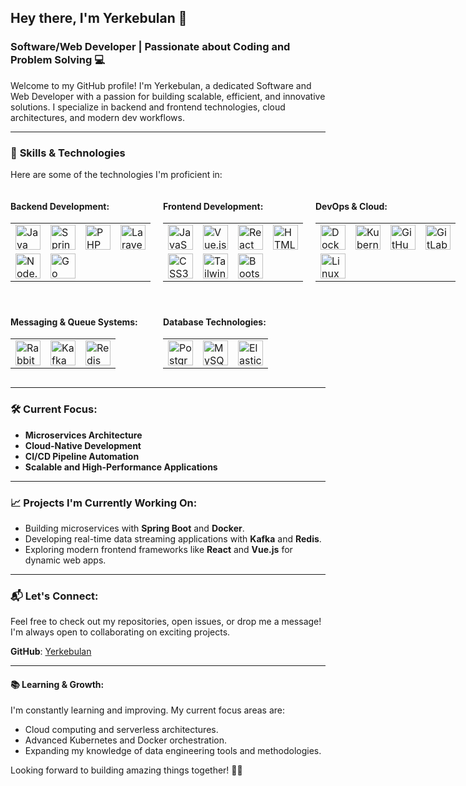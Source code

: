 ## Hey there, I'm Yerkebulan 👋

### Software/Web Developer | Passionate about Coding and Problem Solving 💻

Welcome to my GitHub profile! I'm Yerkebulan, a dedicated Software and Web Developer with a passion for building scalable, efficient, and innovative solutions. I specialize in backend and frontend technologies, cloud architectures, and modern dev workflows.

---

### 🚀 **Skills & Technologies**
Here are some of the technologies I'm proficient in:

<div style="display: grid; grid-template-columns: repeat(3, 1fr); gap: 20px;">

  <!-- Backend Development -->
  <div>
    <h4>Backend Development:</h4>
    <table>
      <tr>
        <td><img src="https://cdn.jsdelivr.net/gh/devicons/devicon/icons/java/java-original.svg" width="40" height="40" alt="Java"></td>
        <td><img src="https://cdn.jsdelivr.net/gh/devicons/devicon/icons/spring/spring-original.svg" width="40" height="40" alt="Spring"></td>
        <td><img src="https://cdn.jsdelivr.net/gh/devicons/devicon@latest/icons/php/php-original.svg" width="40" height="40" alt="PHP"></td>
        <td><img src="https://cdn.jsdelivr.net/gh/devicons/devicon@latest/icons/laravel/laravel-original.svg" width="40" height="40" alt="Laravel"></td>
      </tr>
      <tr>
        <td><img src="https://cdn.jsdelivr.net/gh/devicons/devicon/icons/nodejs/nodejs-original.svg" width="40" height="40" alt="Node.js"></td>
        <td><img src="https://cdn.jsdelivr.net/gh/devicons/devicon@latest/icons/go/go-original.svg" width="40" height="40" alt="Go"></td>
      </tr>
    </table>
  </div>

  <!-- Frontend Development -->
  <div>
    <h4>Frontend Development:</h4>
    <table>
      <tr>
        <td><img src="https://cdn.jsdelivr.net/gh/devicons/devicon@latest/icons/javascript/javascript-original.svg" width="40" height="40" alt="JavaScript"></td>
        <td><img src="https://cdn.jsdelivr.net/gh/devicons/devicon@latest/icons/vuejs/vuejs-original.svg" width="40" height="40" alt="Vue.js"></td>
        <td><img src="https://cdn.jsdelivr.net/gh/devicons/devicon@latest/icons/react/react-original.svg" width="40" height="40" alt="React"></td>
        <td><img src="https://cdn.jsdelivr.net/gh/devicons/devicon@latest/icons/html5/html5-original.svg" width="40" height="40" alt="HTML5"></td>
      </tr>
      <tr>
        <td><img src="https://cdn.jsdelivr.net/gh/devicons/devicon@latest/icons/css3/css3-original.svg" width="40" height="40" alt="CSS3"></td>
        <td><img src="https://cdn.jsdelivr.net/gh/devicons/devicon@latest/icons/tailwindcss/tailwindcss-original.svg" width="40" height="40" alt="TailwindCSS"></td>
        <td><img src="https://cdn.jsdelivr.net/gh/devicons/devicon@latest/icons/bootstrap/bootstrap-original.svg" width="40" height="40" alt="Bootstrap"></td>
      </tr>
    </table>
  </div>

  <!-- DevOps & Cloud -->
  <div>
    <h4>DevOps & Cloud:</h4>
    <table>
      <tr>
        <td><img src="https://cdn.jsdelivr.net/gh/devicons/devicon/icons/docker/docker-original.svg" width="40" height="40" alt="Docker"></td>
        <td><img src="https://cdn.jsdelivr.net/gh/devicons/devicon/icons/kubernetes/kubernetes-plain.svg" width="40" height="40" alt="Kubernetes"></td>
        <td><img src="https://cdn.jsdelivr.net/gh/devicons/devicon/icons/github/github-original.svg" width="40" height="40" alt="GitHub"></td>
        <td><img src="https://cdn.jsdelivr.net/gh/devicons/devicon/icons/gitlab/gitlab-original.svg" width="40" height="40" alt="GitLab"></td>
      </tr>
      <tr>
        <td><img src="https://cdn.jsdelivr.net/gh/devicons/devicon/icons/linux/linux-original.svg" width="40" height="40" alt="Linux"></td>
      </tr>
    </table>
  </div>

  <!-- Messaging & Queue Systems -->
  <div>
    <h4>Messaging & Queue Systems:</h4>
    <table>
      <tr>
        <td><img src="https://cdn.jsdelivr.net/gh/devicons/devicon@latest/icons/rabbitmq/rabbitmq-original.svg" width="40" height="40" alt="RabbitMQ"></td>
        <td><img src="https://cdn.jsdelivr.net/gh/devicons/devicon/icons/apachekafka/apachekafka-original.svg" width="40" height="40" alt="Kafka"></td>
        <td><img src="https://cdn.jsdelivr.net/gh/devicons/devicon/icons/redis/redis-original.svg" width="40" height="40" alt="Redis"></td>
      </tr>
    </table>
  </div>

  <!-- Database Technologies -->
  <div>
    <h4>Database Technologies:</h4>
    <table>
      <tr>
        <td><img src="https://cdn.jsdelivr.net/gh/devicons/devicon/icons/postgresql/postgresql-original.svg" width="40" height="40" alt="PostgreSQL"></td>
        <td><img src="https://cdn.jsdelivr.net/gh/devicons/devicon@latest/icons/mysql/mysql-original-wordmark.svg" width="40" height="40" alt="MySQL"></td>
        <td><img src="https://cdn.jsdelivr.net/gh/devicons/devicon@latest/icons/elasticsearch/elasticsearch-original.svg" width="40" height="40" alt="Elasticsearch"></td>
      </tr>
    </table>
  </div>

</div>

---

### 🛠 **Current Focus**:
- **Microservices Architecture**
- **Cloud-Native Development**
- **CI/CD Pipeline Automation**
- **Scalable and High-Performance Applications**

---

### 📈 **Projects I'm Currently Working On**:
- Building microservices with **Spring Boot** and **Docker**.
- Developing real-time data streaming applications with **Kafka** and **Redis**.
- Exploring modern frontend frameworks like **React** and **Vue.js** for dynamic web apps.

---

### 📬 **Let's Connect**:
Feel free to check out my repositories, open issues, or drop me a message! I'm always open to collaborating on exciting projects.

**GitHub**: [Yerkebulan](https://github.com/Yerkebulan)

---

#### 📚 **Learning & Growth**:
I'm constantly learning and improving. My current focus areas are:
- Cloud computing and serverless architectures.
- Advanced Kubernetes and Docker orchestration.
- Expanding my knowledge of data engineering tools and methodologies.

Looking forward to building amazing things together! 👨‍💻
